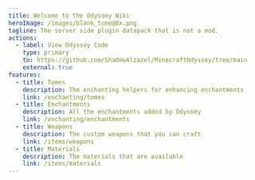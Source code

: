 ```yaml
---
title: Welcome to the Odyssey Wiki
heroImage: /images/blank_tome@8x.png
tagline: The server side plugin datapack that is not a mod.
actions:
  - label: View Odyssey Code
    type: primary
    to: https://github.com/ShadowAlzazel/MinecraftOdyssey/tree/main
    external: true
features:
  - title: Tomes
    description: The enchanting helpers for enhancing enchantments
    link: /enchanting/tomes
  - title: Enchantments
    description: All the enchantments added by Odyssey
    link: /enchanting/enchantments
  - title: Weapons
    description: The custom weapons that you can craft
    link: /items/weapons
  - title: Materials
    description: The materials that are available
    link: /items/materials
---
```


